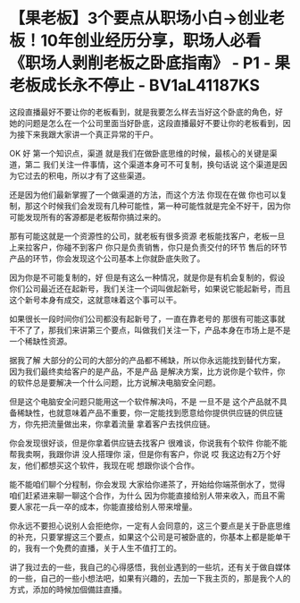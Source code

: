 # 【果老板】3个要点从职场小白→创业老板！10年创业经历分享，职场人必看《职场人剥削老板之卧底指南》 - P1 - 果老板成长永不停止 - BV1aL41187KS

这段直播最好不要让你的老板看到，就是我要怎么样去当好这个卧底的角色，好 她的问题是怎么在一个公司里面当好卧底，这段直播最好不要让你的老板看到，因为接下来我跟大家讲一个真正异常的干户。

OK 好 第一个知识点，渠道 就是我们在做卧底思维的时候，最核心的关键是渠道，第二 我们关注一件事情，这个渠道本身可不可复制，换句话说 这个渠道是因为它过去的积电，所以才有了这些渠道。

还是因为他们最新掌握了一个做渠道的方法，而这个方法 你现在在做 你也可以复制，那这个时候我们会发现有几种可能性，第一种可能性就是完全不好干，因为你可能发现所有的客源都是老板帮你搞过来的。

那有可能这就是一个资源性的公司，就老板有很多资源 老板能找客户，老板一旦上来拉客户，你碰不到客户 你只是负责销售，你只是负责交付的环节 售后的环节 产品的环节，你会发现这个公司基本上你就卧底失败了。

因为你是不可能复制的，好 但是有这么一种情况，就是你是有机会复制的，假设你们公司最近还在起新号，我们关注一个词叫做起新号，如果说它能起新号，而且这个新号本身有成交，这就意味着这个事可以干。

如果很长一段时间你们公司都没有起新号了，一直在靠老号的 那很有可能这事就干不了了，那我们来讲第三个要点，叫做我们关注一下，产品本身在市场上是不是一个稀缺性资源。

据我了解 大部分的公司的大部分的产品都不稀缺，所以你永远能找到替代方案，因为我们最终卖给客户的是产品，不是产品 是解决方案，比方说你是个软件，你的软件总是要解决一个什么问题，比方说解决电脑安全问题。

但是这个电脑安全问题只能用这一个软件解决吗，不是 一旦不是 这个产品就不具备稀缺性，也就意味着产品不重要，你一定能找到愿意给你提供供应链的供应链方，你先把流量做出来，你拿着流量 拿着客户去找供应链。

你会发现很好谈，但是你拿着供应链去找客户 很难谈，你说我有个软件 你能不能帮我卖啊，我跟你讲 没人搭理你 滚，但是你有客户，你说 哎 我这边有2万个好友，他们都想买这个软件，我现在呢 想跟你谈个合作。

能不能咱们聊个分程制，你会发现 大家给你递茶了，开始给你端茶倒水了，觉得咱们赶紧进来聊一聊这个合作，为什么 因为你能直接给别人带来收入，而且不需要人家花一兵一卒的成本，你能直接给别人带来增量。

你永远不要担心说别人会拒绝你，一定有人会同意的，这三个要点是关于卧底思维的补充，只要掌握这三个要点，如果这个公司是可被卧底的，你基本上都是能单干的，我有一个免费的直播，关于人生不值打工的。

讲了我过去的一些，我自己的心得感悟，我创业遇到的一些坑，还有关于做自媒体的一些，自己的一些小想法吧，如果有兴趣的，去加一下我主页的，那是我个人的方式，添加的時候加個備註直播。

